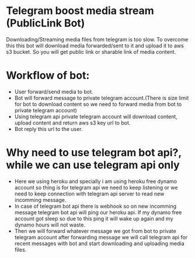 # Telegram boost media stream (PublicLink Bot)

Downloading/Streaming media files from telegram is too slow.
To overcome this this bot will download media forwarded/sent to it and upload it to aws s3 bucket.
So you will get public link or sharable link of media content.

# Workflow of bot:

- User forward/send media to bot.
- Bot will forward message to private telegram account.(There is size limit for bot to download content so we need to forward media from bot to private telegram account)
- Using telegram api private telegram account will download content, upload content and return aws s3 key url to bot.
- Bot reply this url to the user.

# Why need to use telegram bot api?, while we can use telegram api only
- Here we using heroku and specially i am using heroku free dynamo account so thing is for telegram api  we need to keep listening or we need to keep connection with telegram api server to read new incomming message. 
- In case of telegram bot api there is webhook so on new incomming message telegram bot api will ping our heroku api. If my dynamo free account got sleep so due to this ping it will wake up again and my dynamo hours will not waste.
- Then we will forward whatever message we got from bot to private telegram account after forwarding message we will call telegram api for recent messages with bot and start downloading and uploading media files.
